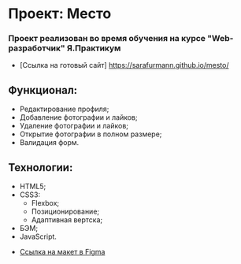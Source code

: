 # Проект: Место

### Проект реализован во время обучения на курсе "Web-разработчик" Я.Практикум

* [Ссылка на готовый сайт] https://sarafurmann.github.io/mesto/

## Функционал:
- Редактирование профиля;
- Добавление фотографии и лайков;
- Удаление фотографии и лайков;
- Открытие фотографии в полном размере;
- Валидация форм.

## Технологии:

- HTML5;
- CSS3:
  - Flexbox;
  - Позиционирование;
  - Адаптивная вертска;
- БЭМ;
- JavaScript.


* [Ссылка на макет в Figma](https://www.figma.com/file/5wmIq5TMrhE6atV6jOWDNS/JavaScript.-Sprint-6-(Copy)?node-id=1124%3A73&t=Hx4f7cA4O4dp3g1p-0)

